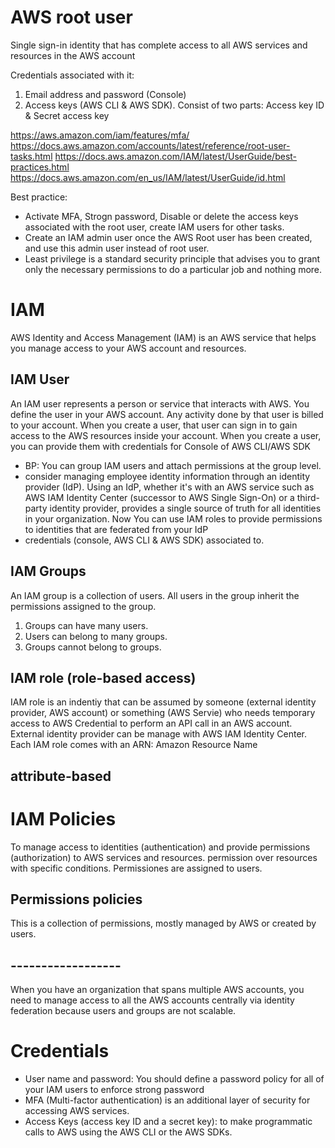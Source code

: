 
# AWS root user
Single sign-in identity that has complete access to all AWS services and resources in the AWS account

Credentials associated with it: 
1. Email address and password (Console)
2. Access keys (AWS CLI & AWS SDK). Consist of two parts: Access key ID & Secret access key

https://aws.amazon.com/iam/features/mfa/
https://docs.aws.amazon.com/accounts/latest/reference/root-user-tasks.html
https://docs.aws.amazon.com/IAM/latest/UserGuide/best-practices.html
https://docs.aws.amazon.com/en_us/IAM/latest/UserGuide/id.html

Best practice:
- Activate MFA, Strogn password, Disable or delete the access keys associated with the root user, create IAM users for other tasks. 
- Create an IAM admin user once the AWS Root user has been created, and use this admin user instead of root user.
- Least privilege is a standard security principle that advises you to grant only the necessary permissions to do a particular job and nothing more.

# IAM 

AWS Identity and Access Management (IAM) is an AWS service that helps you manage access to your AWS account and resources.

## IAM User 
An IAM user represents a person or service that interacts with AWS. You define the user in your AWS account. Any activity done by that user is billed to your account. When you create a user, that user can sign in to gain access to the AWS resources inside your account. When you create a user, you can provide them with credentials for Console of AWS CLI/AWS SDK

- BP: You can group IAM users and attach permissions at the group level.
- consider managing employee identity information through an identity provider (IdP). Using an IdP, whether it's with an AWS service such as AWS IAM Identity Center (successor to AWS Single Sign-On) or a third-party identity provider, provides a single source of truth for all identities in your organization. Now You can use IAM roles to provide permissions to identities that are federated from your IdP
- credentials (console, AWS CLI & AWS SDK) associated to.

## IAM Groups
An IAM group is a collection of users. All users in the group inherit the permissions assigned to the group. 
1. Groups can have many users.
2. Users can belong to many groups.
3. Groups cannot belong to groups.

## IAM role (role-based access)
IAM role is an indentiy that can be assumed by someone (external identity provider, AWS account) or something (AWS Servie) who needs temporary access to AWS Credential to perform an API call in an AWS account. 
External identity provider can be manage with AWS IAM Identity Center. 
Each IAM role comes with an ARN: Amazon Resource Name
## attribute-based 

# IAM Policies
To manage access to identities (authentication) and provide permissions (authorization) to AWS services and resources.
permission over resources with specific conditions. Permissiones are assigned to users. 

## Permissions policies 
This is a collection of permissions, mostly managed by AWS or created by users.
## ------------------

When you have an organization that spans multiple AWS accounts, you need to manage access to all the AWS accounts centrally via identity federation because users and groups are not scalable. 

# Credentials
- User name and password: You should define a password policy for all of your IAM users to enforce strong password
- MFA (Multi-factor authentication) is an additional layer of security for accessing AWS services.
- Access Keys (access key ID and a secret key):  to make programmatic calls to AWS using the AWS CLI or the AWS SDKs.
